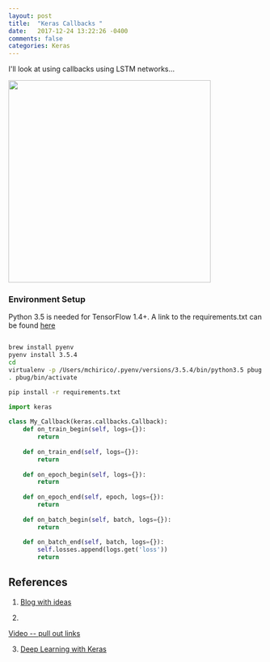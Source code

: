 ```yaml
---
layout: post
title:  "Keras Callbacks "
date:   2017-12-24 13:22:26 -0400 
comments: false
categories: Keras
---
```


I'll look at using callbacks using LSTM networks...


<a href="https://mchirico.github.io/keras/2017/12/24/keras_call_backs.html">
<img src="https://storage.googleapis.com/montco-stats/Peephole_Long_Short-Term_Memory.svg" width="400"></a>




### Environment Setup

Python 3.5 is needed for TensorFlow 1.4+.  A link to the
requirements.txt can be found <a href="https://raw.githubusercontent.com/mchirico/mchirico.github.io/master/p/requirements.txt">here</a>

```bash

brew install pyenv
pyenv install 3.5.4
cd 
virtualenv -p /Users/mchirico/.pyenv/versions/3.5.4/bin/python3.5 pbug
. pbug/bin/activate

pip install -r requirements.txt


```


```python
import keras
 
class My_Callback(keras.callbacks.Callback):
    def on_train_begin(self, logs={}):
        return
 
    def on_train_end(self, logs={}):
        return
 
    def on_epoch_begin(self, logs={}):
        return
 
    def on_epoch_end(self, epoch, logs={}):
        return
 
    def on_batch_begin(self, batch, logs={}):
        return
 
    def on_batch_end(self, batch, logs={}):
        self.losses.append(logs.get('loss'))
        return

```


## References

1) [Blog with ideas](https://keunwoochoi.wordpress.com/2016/07/16/keras-callbacks/)

2)
[Video -- pull out links](https://youtu.be/-lx2shfA-5s?t=406)

3) [Deep Learning with Keras](https://github.com/PacktPublishing/Deep-Learning-with-Keras)

<div id="fb-root"></div>
<script>(function(d, s, id) {
  var js, fjs = d.getElementsByTagName(s)[0];
  if (d.getElementById(id)) return;
  js = d.createElement(s); js.id = id;
  js.src = "//connect.facebook.net/en_US/sdk.js#xfbml=1&version=v2.8&appId=671657696349259";
  fjs.parentNode.insertBefore(js, fjs);
}(document, 'script', 'facebook-jssdk'));</script>


<!--  Enter text below, if you want -->


<div class="fb-comments"  data-numposts="5"></div>






